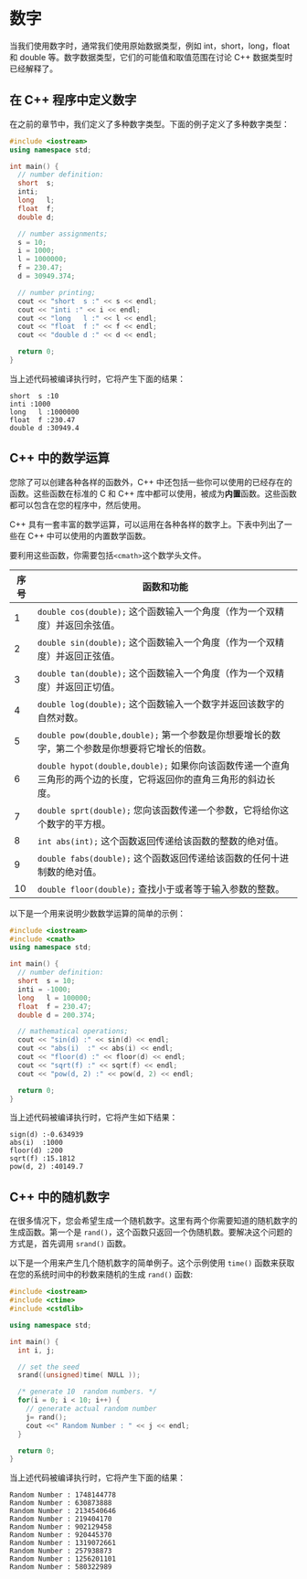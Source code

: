 # 数字

当我们使用数字时，通常我们使用原始数据类型，例如 int，short，long，float 和 double 等。数字数据类型，它们的可能值和取值范围在讨论 C++ 数据类型时已经解释了。

## 在 C++ 程序中定义数字

在之前的章节中，我们定义了多种数字类型。下面的例子定义了多种数字类型：

```c++
#include <iostream>
using namespace std;

int main() {
  // number definition:
  short  s;
  inti;
  long   l;
  float  f;
  double d;

  // number assignments;
  s = 10;
  i = 1000;
  l = 1000000;
  f = 230.47;
  d = 30949.374;

  // number printing;
  cout << "short  s :" << s << endl;
  cout << "inti :" << i << endl;
  cout << "long   l :" << l << endl;
  cout << "float  f :" << f << endl;
  cout << "double d :" << d << endl;

  return 0;
}
```

当上述代码被编译执行时，它将产生下面的结果：

```
short  s :10
inti :1000
long   l :1000000
float  f :230.47
double d :30949.4
```

## C++ 中的数学运算

您除了可以创建各种各样的函数外，C++ 中还包括一些你可以使用的已经存在的函数。这些函数在标准的 C 和 C++ 库中都可以使用，被成为**内置**函数。这些函数都可以包含在您的程序中，然后使用。

C++ 具有一套丰富的数学运算，可以运用在各种各样的数字上。下表中列出了一些在 C++ 中可以使用的内置数学函数。

要利用这些函数，你需要包括`<cmath>`这个数学头文件。

| 序号 | 函数和功能                                                   |
| ---- | ------------------------------------------------------------ |
| 1    | `double cos(double);` 这个函数输入一个角度（作为一个双精度）并返回余弦值。 |
| 2    | `double sin(double);` 这个函数输入一个角度（作为一个双精度）并返回正弦值。 |
| 3    | `double tan(double);` 这个函数输入一个角度（作为一个双精度）并返回正切值。 |
| 4    | `double log(double);` 这个函数输入一个数字并返回该数字的自然对数。 |
| 5    | `double pow(double,double);` 第一个参数是你想要增长的数字，第二个参数是你想要将它增长的倍数。 |
| 6    | `double hypot(double,double);` 如果你向该函数传递一个直角三角形的两个边的长度，它将返回你的直角三角形的斜边长度。 |
| 7    | `double sprt(double);` 您向该函数传递一个参数，它将给你这个数字的平方根。 |
| 8    | `int abs(int);` 这个函数返回传递给该函数的整数的绝对值。   |
| 9    | `double fabs(double);` 这个函数返回传递给该函数的任何十进制数的绝对值。 |
| 10   | `double floor(double);` 查找小于或者等于输入参数的整数。   |

以下是一个用来说明少数数学运算的简单的示例：

```c++
#include <iostream>
#include <cmath>
using namespace std;

int main() {
  // number definition:
  short  s = 10;
  inti = -1000;
  long   l = 100000;
  float  f = 230.47;
  double d = 200.374;

  // mathematical operations;
  cout << "sin(d) :" << sin(d) << endl;
  cout << "abs(i)  :" << abs(i) << endl;
  cout << "floor(d) :" << floor(d) << endl;
  cout << "sqrt(f) :" << sqrt(f) << endl;
  cout << "pow(d, 2) :" << pow(d, 2) << endl;

  return 0;
}
```

当上述代码被编译执行时，它将产生如下结果：

```
sign(d) :-0.634939
abs(i)  :1000
floor(d) :200
sqrt(f) :15.1812
pow(d, 2) :40149.7
```

## C++ 中的随机数字

在很多情况下，您会希望生成一个随机数字。这里有两个你需要知道的随机数字的生成函数。第一个是 `rand()`，这个函数只返回一个伪随机数。要解决这个问题的方式是，首先调用 `srand()` 函数。

以下是一个用来产生几个随机数字的简单例子。这个示例使用 `time()` 函数来获取在您的系统时间中的秒数来随机的生成 `rand()` 函数:

```c++
#include <iostream>
#include <ctime>
#include <cstdlib>

using namespace std;

int main() {
  int i, j;

  // set the seed
  srand((unsigned)time( NULL ));

  /* generate 10  random numbers. */
  for(i = 0; i < 10; i++) {
    // generate actual random number
    j= rand();
    cout <<" Random Number : " << j << endl;
  }

  return 0;
}
```

当上述代码被编译执行时，它将产生下面的结果：

```
Random Number : 1748144778
Random Number : 630873888
Random Number : 2134540646
Random Number : 219404170
Random Number : 902129458
Random Number : 920445370
Random Number : 1319072661
Random Number : 257938873
Random Number : 1256201101
Random Number : 580322989
```